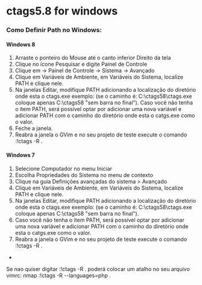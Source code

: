 ctags5.8 for windows
=

###    Como Definir Path no Windows:

####    Windows 8
1.    Arraste o ponteiro do Mouse até o canto inferior Direito da tela
2.    Clique no ícone Pesquisar e digite Painel de Controle
3.    Clique em -> Painel de Controle -> Sistema -> Avançado
4.    Clique em Variáveis de Ambiente, em Variáveis do Sistema, localize PATH e clique nele.
5.    Na janelas Editar, modifique PATH adicionando a localização do diretório 
onde esta o ctags.exe exemplo: (se o caminho é: C:\ctags58\ctags.exe 
coloque apenas C:\ctags58 "sem barra no final"). 
Caso você não tenha o item PATH, será possível optar por 
adicionar uma nova variável e adicionar PATH com o caminho do diretório 
onde esta o catgs.exe   como o valor.
6.    Feche a janela.
7.    Reabra a janela o GVim e no seu projeto de teste execute o comando :!ctags -R .



####    Windows 7
1.    Selecione Computador no menu Iniciar
2.    Escolha Propriedades do Sistema no menu de contexto
3.    Clique na guia Definições avançadas do sistema > Avançado
4.    Clique em Variáveis de Ambiente, em Variáveis do Sistema, localize PATH e clique nele.
5.    Na janelas Editar, modifique PATH adicionando a localização do diretório 
onde esta o ctags.exe exemplo: (se o caminho é: C:\ctags58\ctags.exe 
coloque apenas C:\ctags58 "sem barra no final"). 
6.    Caso você não tenha o item PATH, será possível optar por adicionar 
uma nova variável e adicionar PATH com o caminho do diretório onde esta 
o catgs.exe   como o valor.
7.    Reabra a janela o GVim e no seu projeto de teste execute o comando :!ctags -R .


-
Se nao quiser digitar :!ctags -R . poderá colocar um atalho no seu arquivo vimrc:
        nmap <silent> <F4> :!ctags -R --languages=php .<CR>
        
